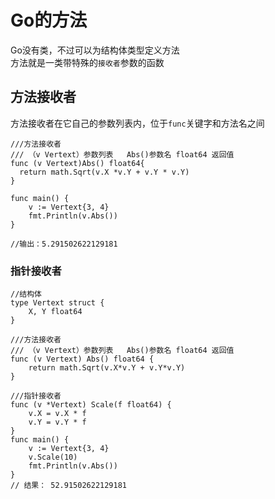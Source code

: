 # Go的方法
Go没有类，不过可以为结构体类型定义方法  
方法就是一类带特殊的`接收者`参数的函数  

## 方法接收者
方法接收者在它自己的参数列表内，位于`func`关键字和方法名之间  

```
///方法接收者
/// （v Vertext）参数列表   Abs()参数名 float64 返回值
func (v Vertext)Abs() float64{
  return math.Sqrt(v.X *v.Y + v.Y * v.Y)
}

func main() {
	v := Vertext{3, 4}
	fmt.Println(v.Abs())
}

//输出：5.291502622129181

```
### 指针接收者
```
//结构体
type Vertext struct {
	X, Y float64
}

///方法接收者
/// （v Vertext）参数列表   Abs()参数名 float64 返回值
func (v Vertext) Abs() float64 {
	return math.Sqrt(v.X*v.Y + v.Y*v.Y)
}

///指针接收者
func (v *Vertext) Scale(f float64) {
	v.X = v.X * f
	v.Y = v.Y * f
}
func main() {
	v := Vertext{3, 4}
	v.Scale(10)
	fmt.Println(v.Abs())
}
// 结果： 52.91502622129181
```





